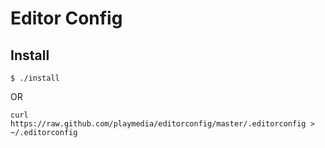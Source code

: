 # Editor Config

## Install

```shell
$ ./install
```

OR

```
curl https://raw.github.com/playmedia/editorconfig/master/.editorconfig > ~/.editorconfig
```
